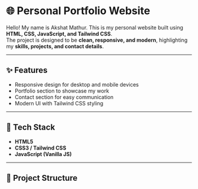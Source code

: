# 🌐 Personal Portfolio Website  

Hello! My name is Akshat Mathur.
This is my personal website built using **HTML, CSS, JavaScript, and Tailwind CSS**.  
The project is designed to be **clean, responsive, and modern**, highlighting my **skills, projects, and contact details**.  

---

## ✨ Features  
- Responsive design for desktop and mobile devices  
- Portfolio section to showcase my work  
- Contact section for easy communication  
- Modern UI with Tailwind CSS styling  

---

## 🚀 Tech Stack  
- **HTML5**  
- **CSS3 / Tailwind CSS**  
- **JavaScript (Vanilla JS)**  

---

## 📂 Project Structure  